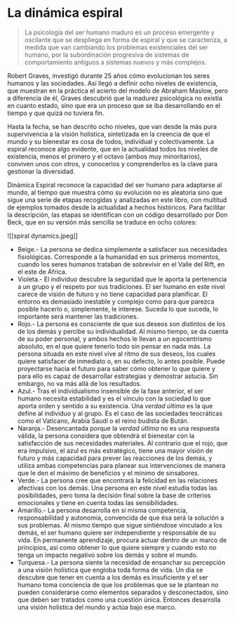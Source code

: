 # La dinámica espiral

> La psicología del ser humano maduro es un proceso emergente y oscilante que se despliega en forma de espiral y que se caracteriza, a medida que van cambiando los problemas existenciales del ser humano, por la subordinación progresiva de sistemas de comportamiento antiguos a sistemas nuevos y más complejos.

Robert Graves, investigó durante 25 años cómo evolucionan los seres humanos y las sociedades. Así llegó a definir ocho niveles de existencia, que muestran en la práctica el acierto del modelo de Abraham Maslow, pero a diferencia de él, Graves descubrió que la madurez psicológica no existía en cuanto estado, sino que era un proceso que se iba desarrollando en el tiempo y que quizá no tuviera fin.

Hasta la fecha, se han descrito ocho niveles, que van desde la más pura supervivencia a la visión holística, sintetizada en la creencia de que el mundo y su bienestar es cosa de todos, individual y colectivamente. La espiral reconoce algo evidente, que en la actualidad todos los niveles de existencia, menos el primero y el octavo (ambos muy minoritarios), conviven unos con otros, y conocerlos y comprenderlos es la clave para gestionar la diversidad.

Dinámica Espiral reconoce la capacidad del ser humano para adaptarse al mundo, al tiempo que muestra cómo su evolución no es aleatoria sino que sigue una serie de etapas recogidas y analizadas en este libro, con multitud de ejemplos tomados desde la actualidad a hechos históricos. Para facilitar la descripción, las etapas se identifican con un código desarrollado por Don Beck, que en su versión más sencilla se traduce en ocho colores:

![[spiral dynamics.jpeg]]

- Beige.- La persona se dedica simplemente a satisfacer sus necesidades fisiológicas. Corresponde a la humanidad en sus primeros momentos, cuando los seres humanos trataban de sobrevivir en el Valle del Rift, en el este de África.
- Violeta.- El individuo descubre la seguridad que le aporta la pertenencia a un grupo y el respeto por sus tradiciones. El ser humano en este nivel carece de visión de futuro y no tiene capacidad para planificar. El entorno es demasiado inestable y complejo como para que parezca posible hacerlo o, simplemente, le interese. Suceda lo que suceda, lo importante será mantener las tradiciones.
- Rojo.- La persona es consciente de que sus deseos son distintos de los de los demás y percibe su individualidad. Al mismo tiempo, se da cuenta de su poder personal, y ambos hechos le llevan a un egocentrismo absoluto, en el que quiere tenerlo todo sin pensar en nada más. La persona situada en este nivel vive al ritmo de sus deseos, los cuales quiere satisfacer de inmediato o, en su defecto, lo antes posible. Puede proyectarse hacia el futuro para saber cómo obtener lo que quiere y para ello es capaz de desarrollar estrategias y demostrar astucia. Sin embargo, no va más allá de los resultados.
- Azul.- Tras el individualismo insensible de la fase anterior, el ser humano necesita estabilidad y es el vínculo con la sociedad lo que aporta orden y sentido a su existencia. Una _verdad última_ es la que define al individuo y al grupo. Es el caso de las sociedades teocráticas como el Vaticano, Arabia Saudí o el reino budista de Bután.
- Naranja.- Desencantada porque la _verdad última_ no es una respuesta válida, la persona considera que obtendrá el bienestar con la satisfacción de sus necesidades materiales. Al contrario que el rojo, que era impulsivo, el azul es más estratégico, tiene una mayor visión de futuro y más capacidad para prever las reacciones de los demás, y utiliza ambas competencias para planear sus intervenciones de manera que le den el máximo de beneficios y el mínimo de sinsabores.
- Verde.- La persona cree que encontrará la felicidad en las relaciones afectivas con los demás. Una persona en este nivel estudia todas las posibilidades, pero toma la decisión final sobre la base de criterios emocionales y tiene en cuenta todas las sensibilidades.
- Amarillo.- La persona desarrolla en sí misma competencia, responsabilidad y autonomía, convencida de que ésa será la solución a sus problemas. Al mismo tiempo que sigue sintiéndose vinculado a los demás, el ser humano quiere ser independiente y responsable de su vida. En permanente aprendizaje, procura actuar dentro de un marco de principios, así como obtener lo que quiere siempre y cuando esto no tenga un impacto negativo sobre los demás y sobre el mundo.
- Turquesa.- La persona siente la necesidad de ensanchar su percepción a una visión holística que engloba toda forma de vida. Un día se descubre que tener en cuenta a los demás es insuficiente y el ser humano toma conciencia de que los problemas que se le plantean no pueden considerarse como elementos separados y desconectados, sino que deben ser tratados como una cuestión única. Entonces desarrolla una visión holística del mundo y actúa bajo ese marco.